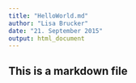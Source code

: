 ```yaml
---
title: "HelloWorld.md"
author: "Lisa Brucker"
date: "21. September 2015"
output: html_document
---
```


## This is a markdown file